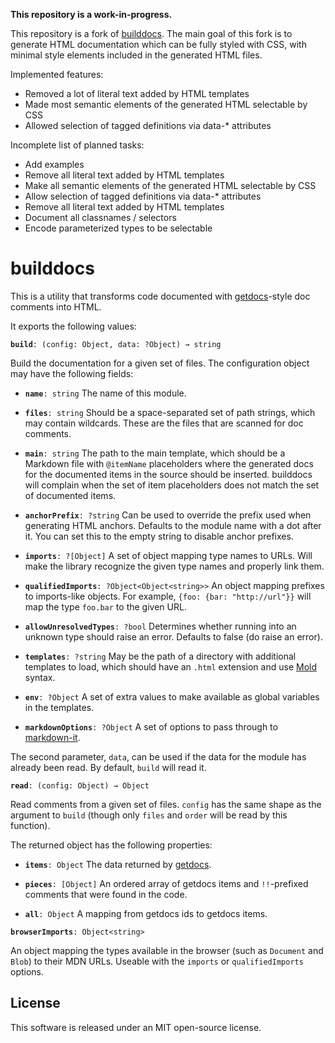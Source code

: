 **This repository is a work-in-progress.**

This repository is a fork of 
[builddocs](https://github.com/marijnh/builddocs). The main goal of
this fork is to generate HTML documentation which can be fully styled
with CSS, with minimal style elements included in the generated HTML
files.

Implemented features:
- Removed a lot of literal text added by HTML templates
- Made most semantic elements of the generated HTML selectable by CSS
- Allowed selection of tagged definitions via data-* attributes

Incomplete list of planned tasks:
- Add examples
- Remove all literal text added by HTML templates
- Make all semantic elements of the generated HTML selectable by CSS
- Allow selection of tagged definitions via data-* attributes
- Remove all literal text added by HTML templates
- Document all classnames / selectors
- Encode parameterized types to be selectable

# builddocs

This is a utility that transforms code documented with
[getdocs](https://github.com/marijnh/getdocs)-style doc comments into
HTML.

It exports the following values:

**`build`**`: (config: Object, data: ?Object) → string`

Build the documentation for a given set of files. The configuration
object may have the following fields:

 * **`name`**`: string` The name of this module.

 * **`files`**`: string` Should be a space-separated set of path
   strings, which may contain wildcards. These are the files that are
   scanned for doc comments.

 * **`main`**`: string` The path to the main template, which should be
   a Markdown file with `@itemName` placeholders where the generated
   docs for the documented items in the source should be inserted.
   builddocs will complain when the set of item placeholders does not
   match the set of documented items.

 * **`anchorPrefix`**`: ?string` Can be used to override the prefix
   used when generating HTML anchors. Defaults to the module name with
   a dot after it. You can set this to the empty string to disable
   anchor prefixes.

 * **`imports`**`: ?[Object]` A set of object mapping type names to
   URLs. Will make the library recognize the given type names and
   properly link them.

 * **`qualifiedImports`**`: ?Object<Object<string>>` An object mapping
   prefixes to imports-like objects. For example, `{foo: {bar:
   "http://url"}}` will map the type `foo.bar` to the given URL.

 * **`allowUnresolvedTypes`**`: ?bool` Determines whether running into
   an unknown type should raise an error. Defaults to false (do raise
   an error).

 * **`templates`**`: ?string` May be the path of a directory with
   additional templates to load, which should have an `.html`
   extension and use [Mold](https://github.com/marijnh/mold) syntax.

 * **`env`**`: ?Object` A set of extra values to make available as
   global variables in the templates.

 * **`markdownOptions`**`: ?Object` A set of options to pass through
   to [markdown-it](https://github.com/markdown-it/markdown-it).

The second parameter, `data`, can be used if the data for the module
has already been read. By default, `build` will read it.

**`read`**`: (config: Object) → Object`

Read comments from a given set of files. `config` has the same shape
as the argument to `build` (though only `files` and `order` will be
read by this function).

The returned object has the following properties:

 * **`items`**`: Object` The data returned by
   [getdocs](https://github.com/marijnh/getdocs).

 * **`pieces`**`: [Object]` An ordered array of getdocs items and
   `!!`-prefixed comments that were found in the code.

 * **`all`**`: Object` A mapping from getdocs ids to getdocs items.

**`browserImports`**`: Object<string>`

An object mapping the types available in the browser (such as
`Document` and `Blob`) to their MDN URLs. Useable with the `imports`
or `qualifiedImports` options.

## License

This software is released under an MIT open-source license.
